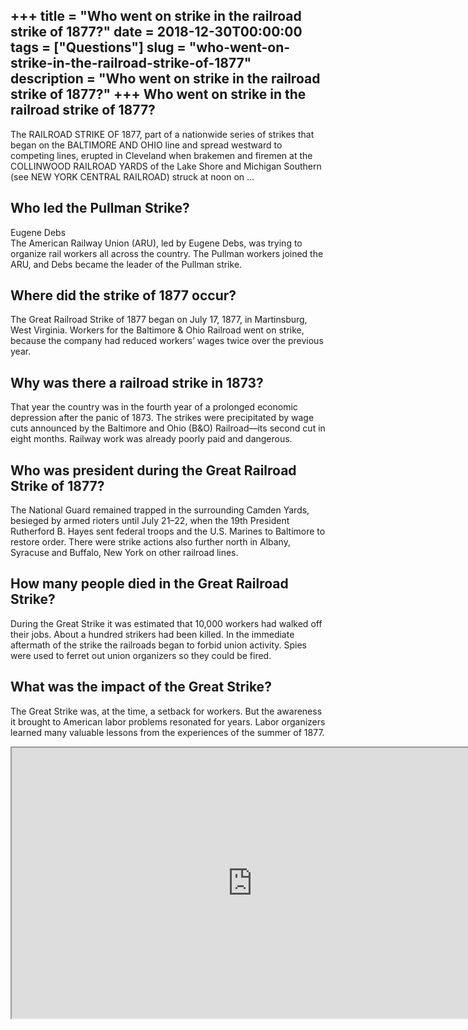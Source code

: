 +++
title = "Who went on strike in the railroad strike of 1877?"
date = 2018-12-30T00:00:00
tags = ["Questions"]
slug = "who-went-on-strike-in-the-railroad-strike-of-1877"
description = "Who went on strike in the railroad strike of 1877?"
+++
Who went on strike in the railroad strike of 1877?
--------------------------------------------------

The RAILROAD STRIKE OF 1877, part of a nationwide series of strikes that began on the BALTIMORE AND OHIO line and spread westward to competing lines, erupted in Cleveland when brakemen and firemen at the COLLINWOOD RAILROAD YARDS of the Lake Shore and Michigan Southern (see NEW YORK CENTRAL RAILROAD) struck at noon on …

Who led the Pullman Strike?
---------------------------

Eugene Debs  
The American Railway Union (ARU), led by Eugene Debs, was trying to organize rail workers all across the country. The Pullman workers joined the ARU, and Debs became the leader of the Pullman strike.

Where did the strike of 1877 occur?
-----------------------------------

The Great Railroad Strike of 1877 began on July 17, 1877, in Martinsburg, West Virginia. Workers for the Baltimore &amp; Ohio Railroad went on strike, because the company had reduced workers’ wages twice over the previous year.

Why was there a railroad strike in 1873?
----------------------------------------

That year the country was in the fourth year of a prolonged economic depression after the panic of 1873. The strikes were precipitated by wage cuts announced by the Baltimore and Ohio (B&amp;O) Railroad—its second cut in eight months. Railway work was already poorly paid and dangerous.

Who was president during the Great Railroad Strike of 1877?
-----------------------------------------------------------

The National Guard remained trapped in the surrounding Camden Yards, besieged by armed rioters until July 21–22, when the 19th President Rutherford B. Hayes sent federal troops and the U.S. Marines to Baltimore to restore order. There were strike actions also further north in Albany, Syracuse and Buffalo, New York on other railroad lines.

How many people died in the Great Railroad Strike?
--------------------------------------------------

During the Great Strike it was estimated that 10,000 workers had walked off their jobs. About a hundred strikers had been killed. In the immediate aftermath of the strike the railroads began to forbid union activity. Spies were used to ferret out union organizers so they could be fired.

What was the impact of the Great Strike?
----------------------------------------

The Great Strike was, at the time, a setback for workers. But the awareness it brought to American labor problems resonated for years. Labor organizers learned many valuable lessons from the experiences of the summer of 1877.

<iframe allow="accelerometer; autoplay; clipboard-write; encrypted-media; gyroscope; picture-in-picture" allowfullscreen="" class="__youtube_prefs__  epyt-is-override  no-lazyload" data-no-lazy="1" data-origheight="433" data-origwidth="770" data-skipgform_ajax_framebjll="" height="433" id="_ytid_10644" loading="lazy" src="https://www.youtube.com/embed/BvH1MkhflIA?enablejsapi=1&autoplay=0&cc_load_policy=0&cc_lang_pref=&iv_load_policy=1&loop=0&modestbranding=0&rel=1&fs=1&playsinline=0&autohide=2&theme=dark&color=red&controls=1&" title="YouTube player" width="770"></iframe>